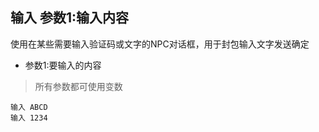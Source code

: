 ## 输入 参数1:输入内容
使用在某些需要输入验证码或文字的NPC对话框，用于封包输入文字发送确定

- 参数1:要输入的内容

> 所有参数都可使用变数

```
输入 ABCD
输入 1234

```